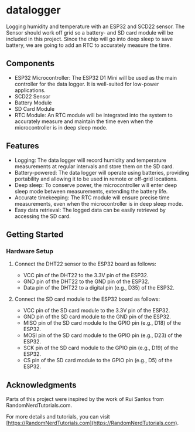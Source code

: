 # datalogger

Logging humidity and temperature with an ESP32 and SCD22 sensor.
The Sensor should work off grid so a battery- and SD card module will be included in this project.
Since the chip will go into deep sleep to save battery, we are going to add an RTC to accurately measure the time.

## Components

- ESP32 Microcontroller: The ESP32 D1 Mini will be used as the main controller for the data logger. It is well-suited for low-power applications.
- SCD22 Sensor
- Battery Module
- SD Card Module
- RTC Module: An RTC module will be integrated into the system to accurately measure and maintain the time even when the microcontroller is in deep sleep mode.

## Features

- Logging: The data logger will record humidity and temperature measurements at regular intervals and store them on the SD card.
- Battery-powered: The data logger will operate using batteries, providing portability and allowing it to be used in remote or off-grid locations.
- Deep sleep: To conserve power, the microcontroller will enter deep sleep mode between measurements, extending the battery life.
- Accurate timekeeping: The RTC module will ensure precise time measurements, even when the microcontroller is in deep sleep mode.
- Easy data retrieval: The logged data can be easily retrieved by accessing the SD card.

## Getting Started

### Hardware Setup

1. Connect the DHT22 sensor to the ESP32 board as follows:
   - VCC pin of the DHT22 to the 3.3V pin of the ESP32.
   - GND pin of the DHT22 to the GND pin of the ESP32.
   - Data pin of the DHT22 to a digital pin (e.g., D35) of the ESP32.

2. Connect the SD card module to the ESP32 board as follows:
   - VCC pin of the SD card module to the 3.3V pin of the ESP32.
   - GND pin of the SD card module to the GND pin of the ESP32.
   - MISO pin of the SD card module to the GPIO pin (e.g., D18) of the ESP32.
   - MOSI pin of the SD card module to the GPIO pin (e.g., D23) of the ESP32.
   - SCK pin of the SD card module to the GPIO pin (e.g., D19) of the ESP32.
   - CS pin of the SD card module to the GPIO pin (e.g., D5) of the ESP32.

## Acknowledgments

Parts of this project were inspired by the work of Rui Santos from RandomNerdTutorials.com. 

For more details and tutorials, you can visit [https://RandomNerdTutorials.com](https://RandomNerdTutorials.com).

